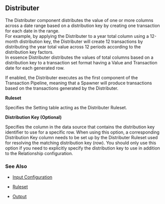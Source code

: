 
## Distributer

The Distributer component distributes the value of one or more columns across a date range based on a distribution key by creating one transaction for each date in the range.  
For example, by applying the Distributer to a year total column using a 12-month distribution key, the Distributer will create 12 transactions by distributing the year total value across 12 periods according to the distribution key factors.  
In essence Distributer distributes the values of total columns based on a distribution key to a transaction set format having a Value and Transaction date for each generated row.

If enabled, the Distributer executes as the first component of the Transaction Pipeline, meaning that a Spawner will produce transactions based on the transactions generated by the Distributer.
<br/>

**Ruleset**

Specifies the Setting table acting as the Distributer Ruleset.
<br/>

**Distribution Key (Optional)**

Specifies the column in the data source that contains the distribution key identifier to use for a specific row. When using this option, a corresponding Distribution Key column needs to be set up by the Distributer Ruleset used for resolving the matching distribution key (row). You should only use this option if you need to explicitly specify the distribution key to use in addition to the Relationship configuration.
<br/>

### See Also 

* [Input Configuration](distributer/inputconfig.md)

* [Ruleset](distributer/ruleset.md)

* [Output](distributer/output.md)